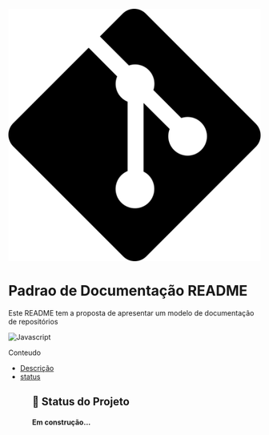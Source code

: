 <!-- ![logo](./mg/logo.png) -->

<p align="center">
      <img  src="./mg/logo.png">
</p>      

# Padrao de Documentação README
<!-- ## Titulo do README -->
<!-- ### Titulo do README -->
<!-- #### Titulo do README -->
<!-- ##### Titulo do README -->
<!-- 
<h1> titulo por tag h </h1>
<h2> titulo por tag h </h2>
<h3> titulo por tag h </h3>
<h4> titulo por tag h </h4> -->

<p id="Descricao">Este README tem a proposta de apresentar um modelo de documentação de repositórios<p>

![Javascript](https://img.shields.io/badge/JavaScript-F7DF1E?style=for-the-badge&logo=javascript&logoColor=black)

Conteudo
<ul>
    <li>
    <a href="Descricao">Descrição </a>
    </li>
    <li>
        <a href="statusprojeto">status </a>
    </li>

<ul>

## :rocket: Status do Projeto
<h4
id="statusprojeto"
align="left">
        Em construção...
</h4>
